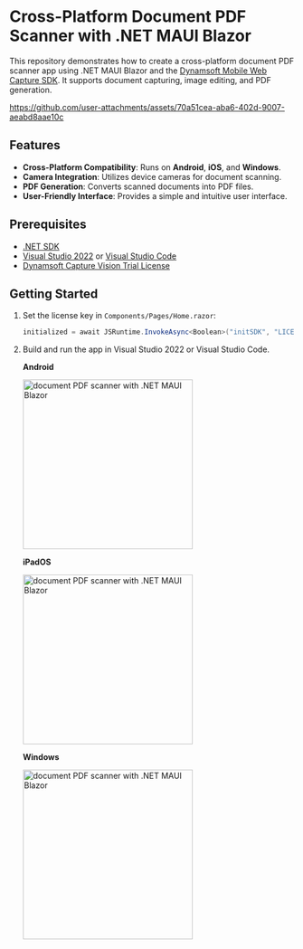 # Cross-Platform Document PDF Scanner with .NET MAUI Blazor

This repository demonstrates how to create a cross-platform document PDF scanner app using .NET MAUI Blazor and the [Dynamsoft Mobile Web Capture SDK](https://www.dynamsoft.com/use-cases/mobile-web-capture-sdk/). It supports document capturing, image editing, and PDF generation.

https://github.com/user-attachments/assets/70a51cea-aba6-402d-9007-aeabd8aae10c

## Features

- **Cross-Platform Compatibility**: Runs on **Android**, **iOS**, and **Windows**.
- **Camera Integration**: Utilizes device cameras for document scanning.
- **PDF Generation**: Converts scanned documents into PDF files.
- **User-Friendly Interface**: Provides a simple and intuitive user interface.

## Prerequisites

- [.NET SDK](https://dotnet.microsoft.com/en-us/download/dotnet)
- [Visual Studio 2022](https://visualstudio.microsoft.com/vs/) or [Visual Studio Code](https://code.visualstudio.com/)
- [Dynamsoft Capture Vision Trial License](https://www.dynamsoft.com/customer/license/trialLicense/?product=dcv&package=cross-platform)


## Getting Started

1. Set the license key in `Components/Pages/Home.razor`:

    ```csharp
    initialized = await JSRuntime.InvokeAsync<Boolean>("initSDK", "LICENSE-KEY");
    ```

2. Build and run the app in Visual Studio 2022 or Visual Studio Code.

    **Android**
   
    <img src="https://www.dynamsoft.com/codepool/img/2024/08/document-pdf-scanner.jpg" width="300" alt="document PDF scanner with .NET MAUI Blazor">

    **iPadOS**
   
    <img src="https://www.dynamsoft.com/codepool/img/2024/08/document-pdf-scanner-ipados.PNG" width="300" alt="document PDF scanner with .NET MAUI Blazor">

    **Windows**
   
    <img src="https://www.dynamsoft.com/codepool/img/2024/08/document-pdf-scanner-windows.png" width="300" alt="document PDF scanner with .NET MAUI Blazor">
